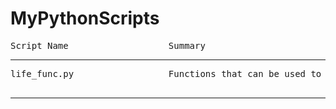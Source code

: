 # MyPythonScripts


<pre>Script Name                   Summary</pre>
----------------------------------------------------------------------------------------------------
<pre>life_func.py                  Functions that can be used to solve problems in real life.

</pre>
----------------------------------------------------------------------------------------------------
